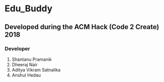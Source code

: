# Edu_Buddy

## Developed during the ACM Hack (Code 2 Create) 2018

### Developer
1. Shantanu Pramanik
2. Dheeraj Nair
3. Aditya Vikram Satnalika
4. Anshul Hedau
